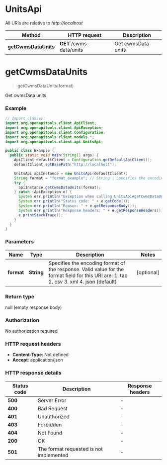 # UnitsApi

All URIs are relative to *http://localhost*

| Method | HTTP request | Description |
|------------- | ------------- | -------------|
| [**getCwmsDataUnits**](UnitsApi.md#getCwmsDataUnits) | **GET** /cwms-data/units | Get cwmsData units |


<a name="getCwmsDataUnits"></a>
# **getCwmsDataUnits**
> getCwmsDataUnits(format)

Get cwmsData units

### Example
```java
// Import classes:
import org.openapitools.client.ApiClient;
import org.openapitools.client.ApiException;
import org.openapitools.client.Configuration;
import org.openapitools.client.models.*;
import org.openapitools.client.api.UnitsApi;

public class Example {
  public static void main(String[] args) {
    ApiClient defaultClient = Configuration.getDefaultApiClient();
    defaultClient.setBasePath("http://localhost");

    UnitsApi apiInstance = new UnitsApi(defaultClient);
    String format = "format_example"; // String | Specifies the encoding format of the response. Valid value for the format field for this URI are:  1. tab  2. csv   3. xml  4. json (default)
    try {
      apiInstance.getCwmsDataUnits(format);
    } catch (ApiException e) {
      System.err.println("Exception when calling UnitsApi#getCwmsDataUnits");
      System.err.println("Status code: " + e.getCode());
      System.err.println("Reason: " + e.getResponseBody());
      System.err.println("Response headers: " + e.getResponseHeaders());
      e.printStackTrace();
    }
  }
}
```

### Parameters

| Name | Type | Description  | Notes |
|------------- | ------------- | ------------- | -------------|
| **format** | **String**| Specifies the encoding format of the response. Valid value for the format field for this URI are:  1. tab  2. csv   3. xml  4. json (default) | [optional] |

### Return type

null (empty response body)

### Authorization

No authorization required

### HTTP request headers

 - **Content-Type**: Not defined
 - **Accept**: application/json

### HTTP response details
| Status code | Description | Response headers |
|-------------|-------------|------------------|
| **500** | Server Error |  -  |
| **400** | Bad Request |  -  |
| **401** | Unauthorized |  -  |
| **403** | Forbidden |  -  |
| **404** | Not Found |  -  |
| **200** | OK |  -  |
| **501** | The format requested is not implemented |  -  |

